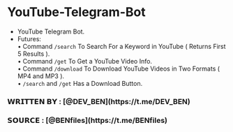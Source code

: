 # YouTube-Telegram-Bot

- YouTube Telegram Bot.
- Futures:
    <br>• Command <code>/search</code> To Search For a Keyword in YouTube ( Returns First 5 Results ).
    <br>• Command <code>/get</code> To Get a YouTube Video Info.
    <br>• Command <code>/download</code> To Download YouTube Videos in Two Formats ( MP4 and MP3 ).
    <br>• <code>/search</code> and <code>/get</code> Has a Download Button.

<h3>𝗪𝗥𝗜𝗧𝗧𝗘𝗡 𝗕𝗬 : [@DEV_BEN](https://t.me/DEV_BEN)</h3>
<h3>𝗦𝗢𝗨𝗥𝗖𝗘 : [@BENfiles](https://t.me/BENfiles)</h3>
